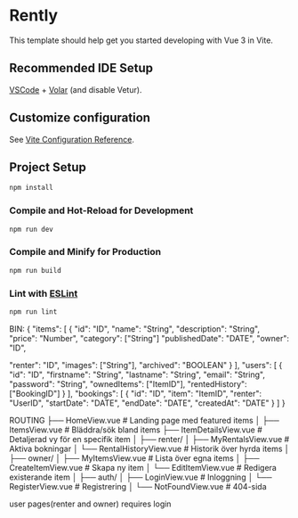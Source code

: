 # Rently

This template should help get you started developing with Vue 3 in Vite.

## Recommended IDE Setup

[VSCode](https://code.visualstudio.com/) + [Volar](https://marketplace.visualstudio.com/items?itemName=Vue.volar) (and disable Vetur).

## Customize configuration

See [Vite Configuration Reference](https://vite.dev/config/).

## Project Setup

```sh
npm install
```

### Compile and Hot-Reload for Development

```sh
npm run dev
```

### Compile and Minify for Production

```sh
npm run build
```

### Lint with [ESLint](https://eslint.org/)

```sh
npm run lint
```

BIN:
{
"items": [
{
"id": "ID",
"name": "String",
"description": "String",
"price": "Number",
"category": ["String"]
"publishedDate": "DATE",
"owner": "ID",

<!-- Do we need renter here??? -->

"renter": "ID",
"images": ["String"],
"archived": "BOOLEAN"
}
],
"users": [
{
"id": "ID",
"firstname": "String",
"lastname": "String",
"email": "String",
"password": "String",
"ownedItems": ["ItemID"],
"rentedHistory": ["BookingID"]
}
],
"bookings": [
{
"id": "ID",
"item": "ItemID",
"renter": "UserID",
"startDate": "DATE",
"endDate": "DATE",
"createdAt": "DATE"
}
]
}

ROUTING
├── HomeView.vue # Landing page med featured items
│
├── ItemsView.vue # Bläddra/sök bland items
├── ItemDetailsView.vue # Detaljerad vy för en specifik item
│
├── renter/
│ ├── MyRentalsView.vue # Aktiva bokningar
│ └── RentalHistoryView.vue # Historik över hyrda items
│
├── owner/
│ ├── MyItemsView.vue # Lista över egna items
│ ├── CreateItemView.vue # Skapa ny item
│ └── EditItemView.vue # Redigera existerande item
│
├── auth/
│ ├── LoginView.vue # Inloggning
│ └── RegisterView.vue # Registrering
│
└── NotFoundView.vue # 404-sida

user pages(renter and owner) requires login
